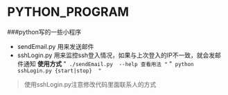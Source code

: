 PYTHON_PROGRAM
==============

###python写的一些小程序
* sendEmail.py  用来发送邮件
* sshLogin.py  用来监控ssh登入情况，如果与上次登入的IP不一致，就会发邮件通知
**使用方式**
"`
 ./sendEmail.py  --help 查看用法
"`
"`
 python sshLogin.py {start|stop} 
"`
> 使用sshLogin.py注意修改代码里面联系人的方式